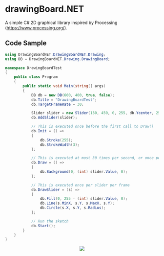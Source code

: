 # drawingBoard.NET

A simple C# 2D graphical library inspired by Processing (https://www.processing.org/).

## Code Sample

```C#
using DrawingBoardNET.DrawingBoardNET.Drawing;
using DB = DrawingBoardNET.Drawing.DrawingBoard;

namespace DrawingBoardTest
{
	public class Program
	{
		public static void Main(string[] args)
		{
			DB db = new DB(600, 400, true, false);
			db.Title = "DrawingBoardTest";
			db.TargetFrameRate = 30;

			Slider slider = new Slider(150, 450, 0, 255, db.Ycenter, 25);
			db.AddSlider(slider);

			// This is executed once before the first call to Draw()
			db.Init = () =>
			{
				db.Stroke(255);
				db.StrokeWidth(3);
			};

			// This is executed at most 30 times per second, or once per frame
			db.Draw = () =>
			{
				db.Background(0, (int) slider.Value, 0);
			};

			// This is executed once per slider per frame
			db.DrawSlider = (s) =>
			{
				db.Fill(0, 255 - (int) slider.Value, 0);
				db.Line(s.MinX, s.Y, s.MaxX, s.Y);
				db.Circle(s.X, s.Y, s.Radius);
			};

			// Run the sketch
			db.Start();
		}
	}
}
```

<p align="center">
  <img src="https://i.imgur.com/Zbc3F3Y.gif"/>
</p>
